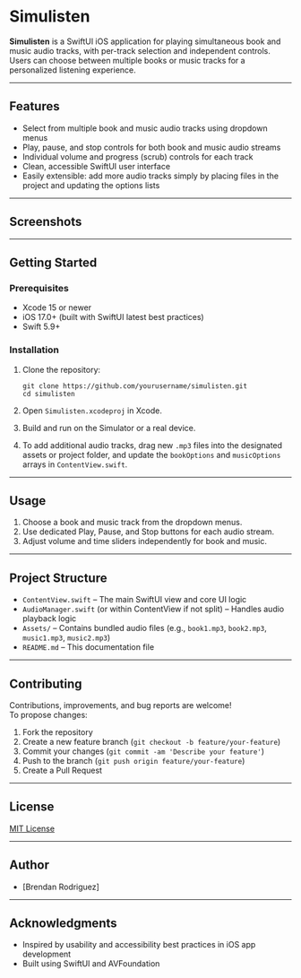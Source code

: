 # Simulisten

**Simulisten** is a SwiftUI iOS application for playing simultaneous book and music audio tracks, with per-track selection and independent controls. Users can choose between multiple books or music tracks for a personalized listening experience.

---

## Features

- Select from multiple book and music audio tracks using dropdown menus
- Play, pause, and stop controls for both book and music audio streams
- Individual volume and progress (scrub) controls for each track
- Clean, accessible SwiftUI user interface
- Easily extensible: add more audio tracks simply by placing files in the project and updating the options lists

---

## Screenshots

<!-- Add screenshots to the repository and then reference them here.  
Example:  
![Simulisten Main Screen](screenshots/main.png)
-->

---

## Getting Started

### Prerequisites

- Xcode 15 or newer
- iOS 17.0+ (built with SwiftUI latest best practices)
- Swift 5.9+

### Installation

1. Clone the repository:

    ```
    git clone https://github.com/yourusername/simulisten.git
    cd simulisten
    ```

2. Open `Simulisten.xcodeproj` in Xcode.

3. Build and run on the Simulator or a real device.

4. To add additional audio tracks, drag new `.mp3` files into the designated assets or project folder, and update the `bookOptions` and `musicOptions` arrays in `ContentView.swift`.

---

## Usage

1. Choose a book and music track from the dropdown menus.
2. Use dedicated Play, Pause, and Stop buttons for each audio stream.
3. Adjust volume and time sliders independently for book and music.

---

## Project Structure

- `ContentView.swift` – The main SwiftUI view and core UI logic
- `AudioManager.swift` (or within ContentView if not split) – Handles audio playback logic
- `Assets/` – Contains bundled audio files (e.g., `book1.mp3`, `book2.mp3`, `music1.mp3`, `music2.mp3`)
- `README.md` – This documentation file

---

## Contributing

Contributions, improvements, and bug reports are welcome!  
To propose changes:

1. Fork the repository
2. Create a new feature branch (`git checkout -b feature/your-feature`)
3. Commit your changes (`git commit -am 'Describe your feature'`)
4. Push to the branch (`git push origin feature/your-feature`)
5. Create a Pull Request

---

## License

[MIT License](LICENSE)

---

## Author

- [Brendan Rodriguez]

---

## Acknowledgments

- Inspired by usability and accessibility best practices in iOS app development
- Built using SwiftUI and AVFoundation


